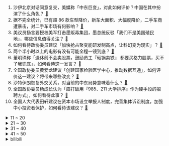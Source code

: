 1. 沙伊北京对话同意复交，美媒称「中东巨变」，对此如何评价？中国在其中扮演了什么角色？ [:link:](https://www.zhihu.com/question/588867400)
2. 据不完全统计，已有超 86 款车型降价，新车大面积、大幅度降价，二手车商遭暴击，对二手车市场有何影响？ [:link:](https://www.zhihu.com/question/588874290)
3. 美议员扬言要授权美军打击墨贩毒集团，墨总统反驳「我们不是美国殖民地」，哪些信息值得关注？ [:link:](https://www.zhihu.com/question/588869842)
4. 如何看待政协委员建议「加快抢占聚变能研发制高点，让科幻变为现实」？ [:link:](https://www.zhihu.com/question/588594252)
5. 两个半小时以上的电影有没有可能全程一镜到底？ [:link:](https://www.zhihu.com/question/587123825)
6. 董明珠称「退休前不会卖股票，鼓励员工『砸锅卖铁』 都要买格力股票，买不了我兜底」，如何看待这一发言？ [:link:](https://www.zhihu.com/question/588877790)
7. 全国政协委员黄爱龙建议「创建国家检验医学中心，推动数据互通」，如何评价这一建议？将带来哪些改变？ [:link:](https://www.zhihu.com/question/588950092)
8. 沙特伊朗恢复外交关系，对当前的中东局势意味着什么？ [:link:](https://www.zhihu.com/question/588818081)
9. 全国政协委员杨成长认为「应打破用『985、211 大学排序』作为硬手段的招聘方式」，如何看待此事？ [:link:](https://www.zhihu.com/question/588479623)
10. 全国人大代表田轩建议在资本市场设立举报人制度，完善集体诉讼制度，加强中小投资者保护，如何看待该建议？ [:link:](https://www.zhihu.com/question/588691774)
<details>
<summary>11 ~ 20</summary>

11. 美国硅谷银行破产关闭，存款达 1.2 万亿，大量储户提前「逃跑」，哪些原因导致的？会带来哪些影响？ [:link:](https://www.zhihu.com/question/588853220)
12. 董明珠称「聪明的人应该走基层，可以学到更多，大学生去个现场打个螺钉又有什么不可以」，如何看待这一发言？ [:link:](https://www.zhihu.com/question/588877807)
13. 如何看待「女子入职被公司乐捐制度吓退」，这种乐捐制度是否是变相的罚款？ [:link:](https://www.zhihu.com/question/588446708)
14. 硅谷银行破产波及中国创业者，有投资者称「账户的钱没转出，一切发生得太快了」，会引发新一轮金融危机吗？ [:link:](https://www.zhihu.com/question/589001140)
15. 《流浪地球2》是首个使用泰坦拍摄的国产片，使用泰坦这一全球最顶端的高新技术，对国产电影发展有何意义？ [:link:](https://www.zhihu.com/question/588872450)
16. 糖尿病患者应该避开哪些升糖快的食物？ [:link:](https://www.zhihu.com/question/581818915)
17. AI的进步会让游戏的制作成本降低，这样会不会让国产游戏往更高质量发展? [:link:](https://www.zhihu.com/question/587293371)
18. 农村职业经理人「乡村 CEO」上岗，教乡亲们学电商、开直播、搞农产品品牌，你看好这种模式吗？可否复制？ [:link:](https://www.zhihu.com/question/587305050)
19. 《流浪地球》将在 3.19 举行两部连映，影片都有哪些精彩片段值得分享？ [:link:](https://www.zhihu.com/question/588684657)
20. 小时候，你干过哪些农活？ [:link:](https://www.zhihu.com/question/588564812)
</details>
<details>
<summary>21 ~ 30</summary>

21. 如果宇宙是无限的，是不是意味着地球这样的行星肯定不是唯一？ [:link:](https://www.zhihu.com/question/588658441)
22. 2023 考研国家线较去年总体下跌，什么原因呢？ [:link:](https://www.zhihu.com/question/588794134)
23. 安徽一 8 岁小学生自学高中知识，目标麻省理工大学，如何看待此事？超前学习可能会带来哪些人生影响？ [:link:](https://www.zhihu.com/question/588670449)
24. 中科院物理所发布「室温超导」验证论文，对镥-氢化合物超导性进行研究，结果复现了吗？有哪些信息值得关注？ [:link:](https://www.zhihu.com/question/588687533)
25. 东风汽车「骨折」降价引关注，如何看待此事？汽车全面降价的时代要来了吗？ [:link:](https://www.zhihu.com/question/588469564)
26. 如何看待企业总是更换logo ? [:link:](https://www.zhihu.com/question/588887814)
27. 2023 LPL 春季赛 WBG 1:2 不敌 RNG，如何评价这场比赛？ [:link:](https://www.zhihu.com/question/588951940)
28. 如何评价《黑暗荣耀》第二季？ [:link:](https://www.zhihu.com/question/588717273)
29. 2023 LPL 春季赛  TES 爆冷不敌 LGD，这场比赛输在哪？ [:link:](https://www.zhihu.com/question/588951596)
30. 专家不建议普通人下场炒股，买基金也需要足够的承受能力，如何看待此观点？ [:link:](https://www.zhihu.com/question/588684408)
</details>
<details>
<summary>31 ~ 40</summary>

31. 如何评价流浪地球剧组出售《流浪地球2制作手记》？ [:link:](https://www.zhihu.com/question/588859720)
32. 为什么手机厂商要取消 3.5mm 耳机接孔？ [:link:](https://www.zhihu.com/question/581764761)
33. 近视如何挑选隐形眼镜？ [:link:](https://www.zhihu.com/question/588131850)
34. 为什么健美运动员没有举重运动员「力量大」？ [:link:](https://www.zhihu.com/question/585490595)
35. 2023 LPL 春季赛 LGD 2:0 爆冷击败 TES，如何评价这场比赛？ [:link:](https://www.zhihu.com/question/588918689)
36. 牛肉怎么炒才嫩？ [:link:](https://www.zhihu.com/question/21457751)
37. 如何看待大多数年轻人为了不加班宁愿「降薪跳槽」？ [:link:](https://www.zhihu.com/question/587699032)
38. 日媒称日本拟邀尹锡悦出席 G7 扩大会议，这是日韩关系回暖的信号吗？这对亚太局势有何影响？ [:link:](https://www.zhihu.com/question/588669657)
39. 如何看待3月10日晚的《长城汽车智能新能源干货大会》，有哪些值得关注的信息？ [:link:](https://www.zhihu.com/question/588767562)
40. 如何看待人大代表建议「按家庭人均收入改革现行个税法，利于养老与多孩家庭」？ [:link:](https://www.zhihu.com/question/588383118)
</details>
<details>
<summary>41 ~ 50</summary>

41. 国家医保局发布「 2022 年基本医疗保险基金年末累计结存 42540.73 亿元」，数据如何解读？ [:link:](https://www.zhihu.com/question/588538541)
42. 政协委员表示，全国每年新发恶性肿瘤 40% 在农村，恶性肿瘤已成慢性病，如何看待这一数字？如何预防？ [:link:](https://www.zhihu.com/question/588964539)
43. 外交部回应沙伊北京对话，称中东未来应当掌握在中东国家手中，中国愿做中东安全稳定的促进者，透露哪些信息？ [:link:](https://www.zhihu.com/question/588935886)
44. 小时候最喜欢的动画片是哪部？ [:link:](https://www.zhihu.com/question/581767319)
45. 应对人口老龄化任务紧迫，多项老龄工作职责重新划归民政部，从强化健康管理向综合服务职能转变，如何解读？ [:link:](https://www.zhihu.com/question/588253569)
46. 《原神》有必要加入剧情跳过键吗？ [:link:](https://www.zhihu.com/question/582134945)
47. 你们常用的听歌软件是什么呢？ [:link:](https://www.zhihu.com/question/586437895)
48. 35 岁还应该坚持考研吗？ [:link:](https://www.zhihu.com/question/561070789)
49. 装修买电视机还是投影仪，有哪些品牌推荐？ [:link:](https://www.zhihu.com/question/585163523)
50. 自然界中的昆虫拥有哪些自我保护机制？ [:link:](https://www.zhihu.com/question/444394421)
</details><details>
<summary>bilibili</summary>

</details>